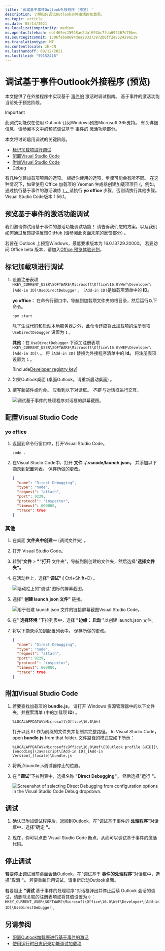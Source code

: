 ```yaml
---
title: '调试基于事件Outlook外接程序 (预览) '
description: 了解如何调试Outlook事件激活的加载项。
ms.topic: article
ms.date: 05/14/2021
ms.localizationpriority: medium
ms.openlocfilehash: ebf469ec15948ae2daf693bc7fda692367d70bec
ms.sourcegitcommit: 1306faba8694dea203373972b6ff2e852429a119
ms.translationtype: MT
ms.contentlocale: zh-CN
ms.lasthandoff: 09/12/2021
ms.locfileid: "59152418"
---
```

# <a name="debug-your-event-based-outlook-add-in-preview"></a>调试基于事件Outlook外接程序 (预览) 

本文提供了在外接程序中实现基于 [事件的](autolaunch.md) 激活时调试指南。 基于事件的激活功能当前处于预览阶段。

> [!IMPORTANT]
> 此调试功能仅在使用 Outlook 订阅Windows预览Microsoft 365支持。 有关详细信息，请参阅本文中的预览调试基于 [事件的](#preview-debugging-for-the-event-based-activation-feature) 激活功能部分。

本文将讨论启用调试的关键阶段。

- [标记加载项进行调试](#mark-your-add-in-for-debugging)
- [配置Visual Studio Code](#configure-visual-studio-code)
- [附加Visual Studio Code](#attach-visual-studio-code)
- [Debug](#debug)

有几种创建加载项项目的选项。 根据你使用的选项，步骤可能会有所不同。 在这种情况下，如果使用 Office 加载项的 Yeoman 生成器创建加载项项目 (，例如，通过执行基于事件的激活演练 [) ，](autolaunch.md)请执行 **yo office** 步骤，否则请执行其他步骤。  Visual Studio Code版本 1.56.1。

## <a name="preview-debugging-for-the-event-based-activation-feature"></a>预览基于事件的激活功能调试

我们邀请你试用基于事件的激活功能调试功能！ 请告诉我们您的方案，以及我们如何通过反馈提供反馈GitHub (请参阅此页面末尾的反馈部分) 。 

若要在 Outlook 上预览Windows，最低要求版本为 16.0.13729.20000。 若要访问 Office beta 版本，请加入[Office 预览体验计划](https://insider.office.com)。

## <a name="mark-your-add-in-for-debugging"></a>标记加载项进行调试

1. 设置注册表项 `HKEY_CURRENT_USER\SOFTWARE\Microsoft\Office\16.0\Wef\Developer\[Add-in ID]\UseDirectDebugger` 。 `[Add-in ID]`是加载项清单中的 **ID。**

    **yo office：** 在命令行窗口中，导航到加载项文件夹的根目录，然后运行以下命令。

    ```command&nbsp;line
    npm start
    ```

    除了生成代码和启动本地服务器之外，此命令还应将此加载项的注册表项 `UseDirectDebugger` 设置为 `1` 。

    **其他**：在 `UseDirectDebugger` 下添加注册表项 `HKEY_CURRENT_USER\SOFTWARE\Microsoft\Office\16.0\WEF\Developer\[Add-in ID]\` 。 将 `[Add-in ID]` 替换为外接程序清单中的 **Id。** 将注册表项设置为 `1` 。

    [!include[Developer registry key](../includes/developer-registry-key.md)]

1. 如果Outlook桌面 (桌面Outlook，请重新启动桌面) 。
1. 撰写新邮件或约会。 应看到以下对话框。 *不要* 与对话框进行交互。

    ![调试基于事件的处理程序对话框的屏幕截图。](../images/outlook-win-autolaunch-debug-dialog.png)

## <a name="configure-visual-studio-code"></a>配置Visual Studio Code

### <a name="yo-office"></a>yo office

1. 返回到命令行窗口中，打开Visual Studio Code。

    ```command&nbsp;line
    code .
    ```

1. 在Visual Studio Code中，打开 **文件 ./.vscode/launch.json，** 并添加以下摘录到配置列表。 保存所做的更改。

    ```json
    {
      "name": "Direct Debugging",
      "type": "node",
      "request": "attach",
      "port": 9229,
      "protocol": "inspector",
      "timeout": 600000,
      "trace": true
    }
    ```

### <a name="other"></a>其他

1. 在桌面 **文件夹中创建一** (调试文件夹) 。 
1. 打开 Visual Studio Code。
1. 转到"**文件**  >  **""打开** 文件夹"，导航到刚创建的文件夹，然后选择"**选择文件夹"。**
1. 在活动栏上，选择" **调试" (** Ctrl+Shift+D) 。

    ![活动栏上的"调试"图标的屏幕截图。](../images/vs-code-debug.png)

1. 选择" **创建 launch.json 文件"** 链接。

    ![用于创建 launch.json 文件的链接屏幕截图Visual Studio Code。](../images/vs-code-create-launch.json.png)

1. 在" **选择环境** "下拉列表中，选择 **"边缘： 启动** "以创建 launch.json 文件。
1. 将以下摘录添加到配置列表中。 保存所做的更改。

    ```json
    {
      "name": "Direct Debugging",
      "type": "node",
      "request": "attach",
      "port": 9229,
      "protocol": "inspector",
      "timeout": 600000,
      "trace": true
    }
    ```

## <a name="attach-visual-studio-code"></a>附加Visual Studio Code

1. 若要查找加载项的 **bundle.js，** 请打开 Windows 资源管理器中的以下文件夹，并搜索清单 (中的加载项 **ID**) 。

    ```text
    %LOCALAPPDATA%\Microsoft\Office\16.0\Wef
    ```

    打开以此 ID 作为前缀的文件夹并复制其完整路径。 In Visual Studio Code， open **bundle.js** from that folder. 文件路径的模式应如下所示：

    `%LOCALAPPDATA%\Microsoft\Office\16.0\Wef\{[Outlook profile GUID]}\[encoding]\Javascript\[Add-in ID]_[Add-in Version]_[locale]\bundle.js`

1. 将断点bundle.js调试器停止的位置。
1. 在 **"调试**"下拉列表中，选择名称 **"Direct Debugging"，** 然后选择"运行 **"。**

    ![Screenshot of selecting Direct Debugging from configuration options in the Visual Studio Code Debug dropdown.](../images/outlook-win-autolaunch-debug-vsc.png)

## <a name="debug"></a>调试

1. 确认已附加调试程序后，返回到Outlook，在"调试基于事件的 **处理程序**"对话框中，选择"确定 **"。**

1. 现在，你可以点击 Visual Studio Code 断点，从而可以调试基于事件的激活代码。

## <a name="stop-debugging"></a>停止调试

若要停止调试当前桌面会话Outlook，在"调试基于 **事件的处理程序**"对话框中，选择"取消 **"。** 若要重新启用调试，请重新启动Outlook桌面。

若要阻止 **"调试** 基于事件的处理程序"对话框弹出并停止后续 Outlook 会话的调试，请删除关联的注册表项或将其值设置为 `0` ： `HKEY_CURRENT_USER\SOFTWARE\Microsoft\Office\16.0\Wef\Developer\[Add-in ID]\UseDirectDebugger` 。

## <a name="see-also"></a>另请参阅

- [配置Outlook加载项进行基于事件的激活](autolaunch.md)
- [使用运行时日志记录功能调试加载项](../testing/runtime-logging.md#runtime-logging-on-windows)
